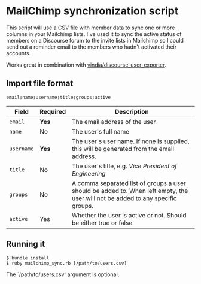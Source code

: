 # MailChimp synchronization script
This script will use a CSV file with member data to sync one or more columns in your Mailchimp lists. I've used it to sync
the active status of members on a Discourse forum to the invite lists in Mailchimp so I could send out a reminder
email to the members who hadn't activated their accounts.

Works great in combination with [vindia/discourse_user_exporter](https://github.com/vindia/discourse_user_exporter).

## Import file format

    email;name;username;title;groups;active

Field      | Required | Description
-----------|----------|------------
`email`    | **Yes**  | The email address of the user
`name`     | No       | The user's full name
`username` | **Yes**  | The user's user name. If none is supplied, this will be generated from the email address.
`title`    | No       | The user's title, e.g. _Vice President of Engineering_
`groups`   | No       | A comma separated list of groups a user should be added to. When left empty, the user will not be added to any specific groups.
`active`   | Yes      | Whether the user is active or not. Should be either true or false.

## Running it

    $ bundle install
    $ ruby mailchimp_sync.rb [/path/to/users.csv]

The `/path/to/users.csv' argument is optional.
